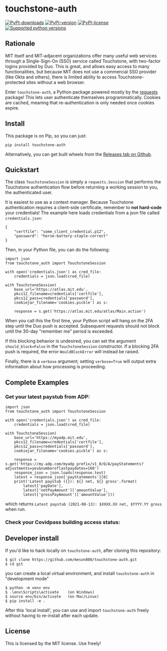 # touchstone-auth
[![PyPI-downloads](https://img.shields.io/pypi/dm/touchstone-auth)](https://pypi.org/project/touchstone-auth)
[![PyPI-version](https://img.shields.io/pypi/v/touchstone-auth)](https://pypi.org/project/touchstone-auth)
[![PyPI-license](https://img.shields.io/pypi/l/touchstone-auth)](https://pypi.org/project/touchstone-auth)
[![Supported python versions](https://img.shields.io/pypi/pyversions/touchstone-auth)](https://pypi.org/project/touchstone-auth)

## Rationale
MIT itself and MIT-adjacent organizations offer many useful web services through
a Single-Sign-On (SSO) service called Touchstone, with two-factor logins provided
by Duo. This is great, and allows easy access to many functionalities, but because
MIT does not use a commercial SSO provider (like Okta and others), there is limited
ability to access Touchstone-protected sites without a web browser.

Enter `touchstone-auth`, a Python package powered mostly by the [requests](https://docs.python-requests.org/en/master/index.html)
package! This lets user authenticate themselves programmatically. Cookies are cached,
meaning that re-authentication is only needed once cookies expire.

## Install
This package is on Pip, so you can just:
```
pip install touchstone-auth
```

Alternatively, you can get built wheels from the [Releases tab on Github](https://github.com/meson800/touchstone-auth/releases).

## Quickstart
The class `TouchstoneSession` is simply a `requests.Session` that performs the Touchstone
authentication flow before returning a working session to you, the authenticated user.

It is easiest to use as a context manager. Because Touchstone authentication requires a client-side certificate, remember to **not hard-code** your credentials!
The example here loads credentials from a json file called `credentials.json`:
```
{
    "certfile": "some_client_credential.p12",
    "password": "horse-battery-staple-correct"
}
```

Then, in your Python file, you can do the following:
```
import json
from touchstone_auth import TouchstoneSession

with open('credentials.json') as cred_file:
    credentials = json.load(cred_file)

with TouchstoneSession(
    base_url='https://atlas.mit.edu',
    pkcs12_filename=credentials['certfile'],
    pkcs12_pass=credentials['password'],
    cookiejar_filename='cookies.pickle') as s:

    response = s.get('https://atlas.mit.edu/atlas/Main.action')
```

When you call this the first time, your Python script will hang on the 2FA step until
the Duo push is accepted. Subsequent requests should not block until the 30-day
"remember me" period is exceeded.

If this blocking behavior is undesired, you can set the argument `should_block=False`
in the `TouchstoneSession` constructor. If a blocking 2FA push is required, the error
`WouldBlockError` will instead be raised.

Finally, there is a `verbose` argument; setting `verbose=True` will output extra
information about how processing is proceeding.

## Complete Examples

### Get your latest paystub from ADP:
```
import json
from touchstone_auth import TouchstoneSession

with open('credentials.json') as cred_file:
    credentials = json.load(cred_file)

with TouchstoneSession(
    base_url='https://myadp.mit.edu',
    pkcs12_filename=credentials['certfile'],
    pkcs12_pass=credentials['password'],
    cookiejar_filename='cookies.pickle') as s:

    response = s.get('https://my.adp.com/myadp_prefix/v1_0/O/A/payStatements?adjustments=yes&numberoflastpaydates=160')
    response_json = json.loads(response.text)
    latest = response_json['payStatements'][0]
    print('Latest paystub ({}): ${} net, ${} gross'.format(
        latest['payDate'],
        latest['netPayAmount']['amountValue'],
        latest['grossPayAmount']['amountValue']))
```
which returns
`Latest paystub (2021-08-13): $XXXX.XX net, $YYYY.YY gross` when run.

### Check your Covidpass building access status:



## Developer install
If you'd like to hack locally on `touchstone-auth`, after cloning this repository:
```
$ git clone https://github.com/meson800/touchstone-auth.git
$ cd git
```
you can create a local virtual environment, and install `touchstone-auth` in "development mode"
```
$ python -m venv env
$ .\env\Scripts\activate    (on Windows)
$ source env/bin/activate   (on Mac/Linux)
$ pip install -e .
```
After this 'local install', you can use and import `touchstone-auth` freely without
having to re-install after each update.

## License
This is licensed by the MIT license. Use freely!